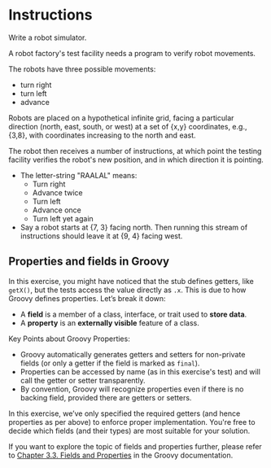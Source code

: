 # Instructions

Write a robot simulator.

A robot factory's test facility needs a program to verify robot movements.

The robots have three possible movements:

- turn right
- turn left
- advance

Robots are placed on a hypothetical infinite grid, facing a particular direction (north, east, south, or west) at a set of {x,y} coordinates,
e.g., {3,8}, with coordinates increasing to the north and east.

The robot then receives a number of instructions, at which point the testing facility verifies the robot's new position, and in which direction it is pointing.

- The letter-string "RAALAL" means:
  - Turn right
  - Advance twice
  - Turn left
  - Advance once
  - Turn left yet again
- Say a robot starts at {7, 3} facing north.
  Then running this stream of instructions should leave it at {9, 4} facing west.

## Properties and fields in Groovy

In this exercise, you might have noticed that the stub defines getters, like `getX()`, but the tests access the value directly as `.x`. This is due to how Groovy defines properties. Let’s break it down:

- A **field** is a member of a class, interface, or trait used to **store data**.
- A **property** is an **externally visible** feature of a class.

Key Points about Groovy Properties:
- Groovy automatically generates getters and setters for non-private fields (or only a getter if the field is marked as `final`).
- Properties can be accessed by name (as in this exercise's test) and will call the getter or setter transparently.
- By convention, Groovy will recognize properties even if there is no backing field, provided there are getters or setters.

In this exercise, we’ve only specified the required getters (and hence properties as per above) to enforce proper implementation. You're free to decide which fields (and their types) are most suitable for your solution.

If you want to explore the topic of fields and properties further, please refer to [Chapter 3.3. Fields and Properties](https://www.groovy-lang.org/objectorientation.html#_fields_and_properties) in the Groovy documentation.